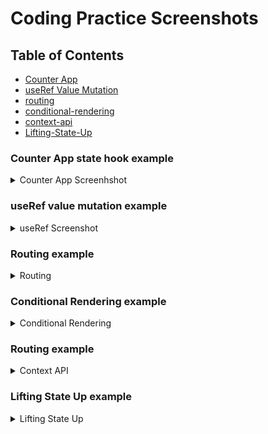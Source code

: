 # Coding Practice Screenshots

## Table of Contents

- [Counter App](#counter-app)
- [useRef Value Mutation](#useref-value-mutation)
- [routing](#routing)
- [conditional-rendering](#conditional-rendering)
- [context-api](#context-api)
- [Lifting-State-Up](#Lifting-State-Up)

### Counter App state hook example

<details>
  <summary>Counter App Screenhshot</summary>
  
  ![Counter App](Screenshots/Counterapp.gif)
  
  **Description**: A simple counter application that demonstrates basic state management and user interaction in React.
  
</details>

### useRef value mutation example

<details>
  <summary>useRef Screenshot</summary>

![useRef Value Mutation](Screenshots/useRefExample.gif)

**Description**: An example showcasing the use of useRef for value mutation without re-rendering components in React.

</details>

### Routing example

<details>
  <summary>Routing</summary>

![Routing](Screenshots/Routing.gif)

**Description**: An example showcasing the use of routing.

</details>

### Conditional Rendering example

<details>
  <summary>Conditional Rendering</summary>

![conditional-rendering](Screenshots/Conditional_Rendering.jpg)

**Description**: An example showcasing the use of conditional rendering when condition is true then add right sign in front of item.

</details>

### Routing example

<details>
  <summary>Context API</summary>

![context-api](Screenshots/contextapi.gif)

**Description**: An example showcasing the use of context-api.

</details>

### Lifting State Up example

<details>
  <summary>Lifting State Up</summary>

![context-api](Screenshots/lifting-state-up.gif)

**Description**: An example showcasing the use of Lifting State Up.

</details>
